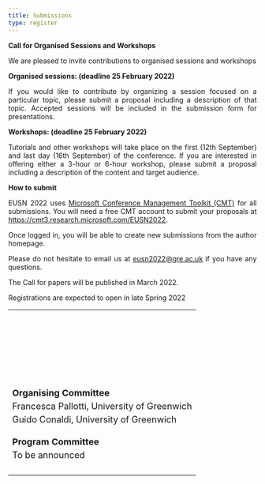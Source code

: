 ```yaml
---
title: Submissions
type: register
---
```


<table>
<tr>
  <p align="justify"><b>Call for Organised Sessions and Workshops</b></p>
</tr>
  <tr>
  <p align="justify"> We are pleased to invite contributions to organised sessions and workshops</p>
   <tr>
    <td><br></td>
  </tr>
<p align="justify"><b>Organised sessions: (deadline 25 February 2022)</b></p> 

<p align="justify">If you would like to contribute by organizing a session focused on a particular topic, please submit a proposal including a description of that topic. Accepted sessions will be included in the submission form for presentations.</p> 
   <tr>
    <td><br></td>
  </tr>
<p align="justify"><b>Workshops: (deadline 25 February 2022)</b></p> 

<p align="justify">Tutorials and other workshops will take place on the first (12th September) and last day (16th September) of the conference. If you are interested in offering either a 3-hour or 6-hour workshop, please submit a proposal including a description of the content and target audience.</p> 
   <tr>
    <td><br></td>
  </tr>
<p align="justify"><b>How to submit</b></p> 

<p align="justify">EUSN 2022 uses <a title="Microsoft Conference Management Toolkit (CMT)" href="https://cmt3.research.microsoft.com/">Microsoft Conference Management Toolkit (CMT)</a> for all submissions. You will need a free CMT account to submit your proposals at <a title="https://cmt3.research.microsoft.com/EUSN2022" href="https://cmt3.research.microsoft.com/EUSN2022">https://cmt3.research.microsoft.com/EUSN2022</a>.</p>
<p align="justify">Once logged in, you will be able to create new submissions from the author homepage.</p> 
   <tr>
    <td><br></td>
  </tr>
<p align="justify">Please do not hesitate to email us at <a href="eusn2022@gre.ac.uk">eusn2022@gre.ac.uk</a> if you have any questions.</p>
</tr>
   <tr>
    <td><br></td>
  </tr>
     <tr>
    <td><br></td>
  </tr>
<tr>
  <p align="justify"> The Call for papers will be published in March 2022.</p>
</tr>
<tr>
  <p align="justify">Registrations are expected to open in late Spring 2022</p>
</tr>
   <tr>
    <td><font size="4"><b>Organising Committee</b></font></td>
  </tr>
   <tr>
    <td><font size="4">Francesca Pallotti, University of Greenwich</font></td>
  </tr>
   <tr>
    <td><font size="4">Guido Conaldi, University of Greenwich</font></td>
   </tr>
    <tr>
    <td></td>
  </tr>
    <tr>
    <td></td>
  </tr>
     <tr>
   <tr>
    <td></td>
  </tr>
    <td> <font size="4"> <b>Program Committee</b></font></td>
  </tr>
       <tr>
    <td><font size="4">To be announced</font></td>
  </tr>
    <tr>
    <td><br></td>
  </tr>
  </table>
